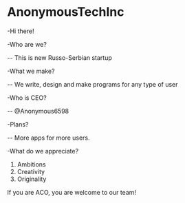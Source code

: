 # AnonymousTechInc
-Hi there!

-Who are we?

-- This is new Russo-Serbian startup

-What we make?

-- We write, design and make programs for any type of user

-Who is CEO?

-- @Anonymous6598

-Plans?

-- More apps for more users.

-What do we appreciate?
1. Ambitions
2. Creativity
3. Originality

If you are ACO, you are welcome to our team!
